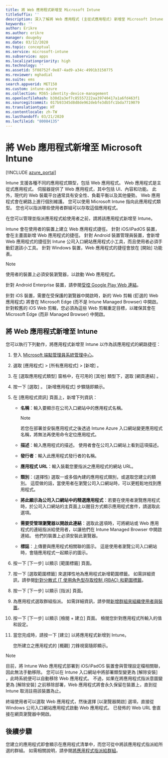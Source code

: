 ```yaml
---
title: 將 Web 應用程式新增至 Microsoft Intune
titleSuffix: ''
description: 深入了解將 Web 應用程式 (主從式應用程式) 新增至 Microsoft Intune。
keywords: ''
author: Erikre
ms.author: erikre
manager: dougeby
ms.date: 03/12/2020
ms.topic: conceptual
ms.service: microsoft-intune
ms.subservice: apps
ms.localizationpriority: high
ms.technology: ''
ms.assetid: 5f08752f-0e87-4ad9-a34c-4991b3150775
ms.reviewer: mghadial
ms.suite: ems
search.appverid: MET150
ms.custom: intune-azure
ms.collection: M365-identity-device-management
ms.openlocfilehash: b30d2a3ef7c85557222aa39740417a1a6fd463f1
ms.sourcegitcommit: 017b93345d8d8de962debfe3db5fc1bda7719079
ms.translationtype: HT
ms.contentlocale: zh-TW
ms.lasthandoff: 03/21/2020
ms.locfileid: "80084135"
---
```

# <a name="add-web-apps-to-microsoft-intune"></a>將 Web 應用程式新增至 Microsoft Intune

[!INCLUDE [azure_portal](../includes/azure_portal.md)]

Intune 支援各種不同的應用程式類型，包括 Web 應用程式。 Web 應用程式是主從式應用程式。 伺服器提供了 Web 應用程式，其中包括 UI、內容和功能。 此外，現代的 Web 裝載平台通常具有安全性、負載平衡以及其他優勢。 Web 應用程式會在網路上進行個別維護。 您可以使用 Microsoft Intune 指向此應用程式類型。 您也可以指派哪些使用者群組可以存取這個應用程式。 

在您可以管理並指派應用程式給使用者之前，請將該應用程式新增至 Intune。 

Intune 會在使用者的裝置上建立 Web 應用程式捷徑。 針對 iOS/iPadOS 裝置，會在主畫面新增 Web 應用程式的捷徑。 針對 Android 裝置管理員裝置，會新增 Web 應用程式的捷徑到 Intune 公司入口網站應用程式小工具，而且使用者必須手動釘選該小工具。 針對 Windows 裝置，Web 應用程式的捷徑會放在 [開始] 功能表。

> [!Note]
> 使用者的裝置上必須安裝瀏覽器，以啟動 Web 應用程式。 
> 
> 針對 Android Enterprise 裝置，請參閱[受控 Google Play Web 連結](apps-add-android-for-work.md#managed-google-play-web-links)。
> 
> 針對 iOS 裝置，需要在受保護的瀏覽器中開啟時，新的 Web 剪輯 (釘選的 Web 應用程式) 將會在 Microsoft Edge (而不是 Intune Managed Browser) 中開啟。 針對較舊的 iOS Web 剪輯，您必須為這些 Web 剪輯重定目標，以確保其會在 Microsoft Edge (而非 Managed Browser) 中開啟。

## <a name="add-a-web-app-to-intune"></a>將 Web 應用程式新增至 Intune
您可以執行下列動作，將應用程式新增至 Intune 以作為該應用程式的網路捷徑：

1. 登入 [Microsoft 端點管理員系統管理中心](https://go.microsoft.com/fwlink/?linkid=2109431)。
2. 選取 [應用程式]   > [所有應用程式]   > [新增]  。
3. 在 [選取應用程式類型]  窗格中，在可用的 [其他]  類型下，選取 [網頁連結]  。
4. 按一下 [選取]  。 [新增應用程式]  步驟隨即顯示。
5. 在 [應用程式資訊]  頁面上，新增下列資訊：
    - **名稱**：輸入要顯示在公司入口網站中的應用程式名稱。 

        > [!NOTE]
        > 若您在部署並安裝應用程式之後透過 Intune Azure 入口網站變更應用程式名稱，將無法再使用命令定位應用程式。

    - **描述**：輸入應用程式的描述。 使用者會在公司入口網站上看到這項描述。
    - **發行者**：輸入此應用程式發行者的名稱。
    - **應用程式 URL**：輸入裝載您要指派之應用程式的網站 URL。
    - **類別**：(選擇性) 選取一或多個內建的應用程式類別，或選取您建立的類別。 這麼做的話，當使用者在瀏覽公司入口網站時，可以更輕鬆地找到應用程式。
    - **將此顯示為公司入口網站中的精選應用程式**：若要在使用者瀏覽應用程式時，於公司入口網站的主頁面上以醒目方式顯示應用程式套件，請選取此選項。
    - **需要受管理瀏覽器以開啟此連結**：選取此選項時，可將網站或 Web 應用程式的連結指派給使用者，以讓他們在 Intune Managed Browser 中開啟連結。 他們的裝置上必須安裝此瀏覽器。
    - **標誌**：上傳要與應用程式相關聯的圖示。 這是使用者瀏覽公司入口網站時，會隨應用程式一起顯示的圖示。
6. 按一下 [下一步]  以顯示 [範圍標籤]  頁面。
7. 按一下 [選取範圍標籤]  來選擇性地為應用程式新增範圍標籤。 如需詳細資訊，請參閱[針對分散式 IT 使用角色型存取控制 (RBAC) 和範圍標籤](../fundamentals/scope-tags.md)。
8. 按一下 [下一步]  以顯示 [指派]  頁面。
9. 為應用程式選取群組指派。 如需詳細資訊，請參閱[新增群組來組織使用者與裝置](../fundamentals/groups-add.md)。 
10. 按一下 [下一步]  以顯示 [檢閱 + 建立]  頁面。 檢閱您針對應用程式所輸入的值和設定。
11. 當您完成時，請按一下 [建立]  以將應用程式新增到 Intune。

    您所建立之應用程式的 [概觀]  刀鋒視窗隨即顯示。

> [!Note]
> 目前，將 Intune Web 應用程式部署到 iOS/iPadOS 裝置會與管理設定檔相關聯，因此無法手動移除。 您可以在 Intune 入口網站中將部署類型變更為 [解除安裝]  ，此時系統便可以自動移除 Web 應用程式。 不過，如果在將應用程式指派意圖變更為 [解除安裝]  之前移除部署，Web 應用程式將會永久保留在裝置上，直到從 Intune 取消註冊該裝置為止。

終端使用者可以選取 Web 應用程式，然後選擇 [以瀏覽器開啟]  選項，直接從 Windows 公司入口網站應用程式啟動 Web 應用程式。 已發佈的 Web URL 會直接在網頁瀏覽器中開啟。 

## <a name="next-steps"></a>後續步驟

您建立的應用程式即會顯示在應用程式清單中，而您可從中將該應用程式指派給所選的群組。 如需相關說明，請參閱[將應用程式指派給群組](apps-deploy.md)。 
